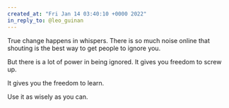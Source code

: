 ```yaml
---
created_at: "Fri Jan 14 03:40:10 +0000 2022"
in_reply_to: @leo_guinan
---
```


True change happens in whispers. There is so much noise online that shouting is the best way to get people to ignore you.

But there is a lot of power in being ignored. It gives you freedom to screw up.

It gives you the freedom to learn.

Use it as wisely as you can.
